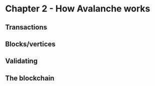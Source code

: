 # Chapter 2 - How Avalanche works

## Transactions

## Blocks/vertices

## Validating

## The blockchain
